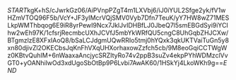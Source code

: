 $START$kgK+hS/cJwrkGz06/AiPVnpPZgT4m1LXVbj6/iJ0iYUL2Sfge2yk/fV1wHZmVTOQ96F5b/VcY+JF3yIMcrVQjSMV0Vyb7Dfn7TeuK/yY7HW8wZ71MESLkpWMThbqog6E9iR8yrPewI9Ncx7JklJvIDHBfLJ0JbeQ7l5smEBGdSyi9iYCIhw2wEh97K/1cfsrjRecmbcUXhJCVfJ5mbYkWRfQU5cngC8UhGqbZHJCXw/BTgmzlzE8XFxIAoQ8/bSaLCJdgmUQwRRIo5tmj0hYQxk3qkUKTVaiTuGn5y8xn80djivZl2OKECbsJqKnFhVXqUHXorhaxowZzfch5cb/9M8eoGqiCCTWgWz0KBtvQuhIM+6nWaaxaAncjycSRZItyRo74v2ppB3suZv4ekpPYhWDMzclVvGT0+yOANhilwOd3xdUgoSbOtBp9P6Lvbi7AwAK60/1HSkYj4LkoWKh9g==$END$